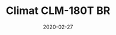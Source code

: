 ---
template: SingleClimt
title: Climat CLM-180T BR
status: Featured / Published
slug: alugue-climat-clm-180-t-br
date: '2020-02-27'
featuredImage: https://brincadeira.co/products/list_climt_180t_br.png
price: R$300,00
excerpt: >-
  **Área climatizada:** De 100m² a 150m².


  **Alugue 4 por:** R$1000,00.
categories:
  - category: Aluguel
meta:
  description: Teste sua pontaria e derrube uma pessoa na piscina de bolinhas, ou seja corajoso para sentar na cadeirinha e ser derrubado.
  noindex: false
  title: Climat CLM-180T BR
---